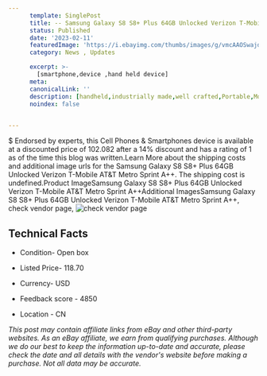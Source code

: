 ```yaml
---
      template: SinglePost
      title: -- Samsung Galaxy S8 S8+ Plus 64GB Unlocked Verizon T-Mobile AT&T Metro Sprint A++
      status: Published
      date: '2023-02-11'
      featuredImage: 'https://i.ebayimg.com/thumbs/images/g/vmcAAOSwajdg7eS~/s-l225.jpg'
      category: News , Updates

      excerpt: >-
        [smartphone,device ,hand held device]
      meta:
      canonicalLink: ''
      description: [handheld,industrially made,well crafted,Portable,Mobile,Compact,Convenient,Lightweight,Maneuverable,Man-portable,Miniature,Carriable,Hand-held,Light,Holdable,Transportable,Mobile device,Pocket-sized,On-the-go,Wireless,Cordless,Compact size,Convenient size, smartphone,device ,hand held device]
      noindex: false

        
---
```

$
    Endorsed by experts, this Cell Phones & Smartphones device is available at a discounted price of 102.082 after a 14% discount and has a rating of 1 as of the time this blog was written.Learn More about the shipping costs and additional image urls for the Samsung Galaxy S8 S8+ Plus 64GB Unlocked Verizon T-Mobile AT&T Metro Sprint A++. The shipping cost is undefined.Product ImageSamsung Galaxy S8 S8+ Plus 64GB Unlocked Verizon T-Mobile AT&T Metro Sprint A++Additional ImagesSamsung Galaxy S8 S8+ Plus 64GB Unlocked Verizon T-Mobile AT&T Metro Sprint A++, check vendor page, ![check vendor page](https://origin-galleryplus.ebayimg.com/ws/web/125612430194_2_0_1/225x225.jpg,https://origin-galleryplus.ebayimg.com/ws/web/125612430194_3_0_1/225x225.jpg,https://origin-galleryplus.ebayimg.com/ws/web/125612430194_4_0_1/225x225.jpg,https://origin-galleryplus.ebayimg.com/ws/web/125612430194_5_0_1/225x225.jpg)
    
    

 ## Technical Facts 



     
      

 - Condition- Open box 


      

 - Listed Price- 118.70 


      

 - Currency- USD 


      

 - Feedback score - 4850 


      

 - Location - CN 


      
      

 *_This post may contain affiliate links from eBay and other third-party websites. As an eBay affiliate, we earn from qualifying purchases. Although we do our best to keep the information up-to-date and accurate, please check the date and all details with the vendor's website before making a purchase. Not all data may be accurate._*



    
    
    
    
    